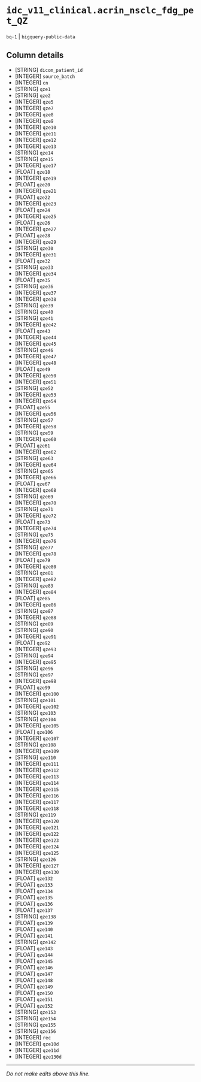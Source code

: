 # `idc_v11_clinical.acrin_nsclc_fdg_pet_QZ`
`bq-1` | `bigquery-public-data`

## Column details
* [STRING]    `dicom_patient_id`
* [INTEGER]   `source_batch`
* [INTEGER]   `cn`
* [STRING]    `qze1`
* [STRING]    `qze2`
* [INTEGER]   `qze5`
* [INTEGER]   `qze7`
* [INTEGER]   `qze8`
* [INTEGER]   `qze9`
* [INTEGER]   `qze10`
* [INTEGER]   `qze11`
* [INTEGER]   `qze12`
* [INTEGER]   `qze13`
* [STRING]    `qze14`
* [STRING]    `qze15`
* [INTEGER]   `qze17`
* [FLOAT]     `qze18`
* [INTEGER]   `qze19`
* [FLOAT]     `qze20`
* [INTEGER]   `qze21`
* [FLOAT]     `qze22`
* [INTEGER]   `qze23`
* [FLOAT]     `qze24`
* [INTEGER]   `qze25`
* [FLOAT]     `qze26`
* [INTEGER]   `qze27`
* [FLOAT]     `qze28`
* [INTEGER]   `qze29`
* [STRING]    `qze30`
* [INTEGER]   `qze31`
* [FLOAT]     `qze32`
* [STRING]    `qze33`
* [INTEGER]   `qze34`
* [FLOAT]     `qze35`
* [STRING]    `qze36`
* [INTEGER]   `qze37`
* [INTEGER]   `qze38`
* [STRING]    `qze39`
* [STRING]    `qze40`
* [STRING]    `qze41`
* [INTEGER]   `qze42`
* [FLOAT]     `qze43`
* [INTEGER]   `qze44`
* [INTEGER]   `qze45`
* [STRING]    `qze46`
* [INTEGER]   `qze47`
* [INTEGER]   `qze48`
* [FLOAT]     `qze49`
* [INTEGER]   `qze50`
* [INTEGER]   `qze51`
* [STRING]    `qze52`
* [INTEGER]   `qze53`
* [INTEGER]   `qze54`
* [FLOAT]     `qze55`
* [INTEGER]   `qze56`
* [STRING]    `qze57`
* [INTEGER]   `qze58`
* [STRING]    `qze59`
* [INTEGER]   `qze60`
* [FLOAT]     `qze61`
* [INTEGER]   `qze62`
* [STRING]    `qze63`
* [INTEGER]   `qze64`
* [STRING]    `qze65`
* [INTEGER]   `qze66`
* [FLOAT]     `qze67`
* [INTEGER]   `qze68`
* [STRING]    `qze69`
* [INTEGER]   `qze70`
* [STRING]    `qze71`
* [INTEGER]   `qze72`
* [FLOAT]     `qze73`
* [INTEGER]   `qze74`
* [STRING]    `qze75`
* [INTEGER]   `qze76`
* [STRING]    `qze77`
* [INTEGER]   `qze78`
* [FLOAT]     `qze79`
* [INTEGER]   `qze80`
* [STRING]    `qze81`
* [INTEGER]   `qze82`
* [STRING]    `qze83`
* [INTEGER]   `qze84`
* [FLOAT]     `qze85`
* [INTEGER]   `qze86`
* [STRING]    `qze87`
* [INTEGER]   `qze88`
* [STRING]    `qze89`
* [STRING]    `qze90`
* [INTEGER]   `qze91`
* [FLOAT]     `qze92`
* [INTEGER]   `qze93`
* [STRING]    `qze94`
* [INTEGER]   `qze95`
* [STRING]    `qze96`
* [STRING]    `qze97`
* [INTEGER]   `qze98`
* [FLOAT]     `qze99`
* [INTEGER]   `qze100`
* [STRING]    `qze101`
* [INTEGER]   `qze102`
* [STRING]    `qze103`
* [STRING]    `qze104`
* [INTEGER]   `qze105`
* [FLOAT]     `qze106`
* [INTEGER]   `qze107`
* [STRING]    `qze108`
* [INTEGER]   `qze109`
* [STRING]    `qze110`
* [INTEGER]   `qze111`
* [INTEGER]   `qze112`
* [INTEGER]   `qze113`
* [INTEGER]   `qze114`
* [INTEGER]   `qze115`
* [INTEGER]   `qze116`
* [INTEGER]   `qze117`
* [INTEGER]   `qze118`
* [STRING]    `qze119`
* [INTEGER]   `qze120`
* [INTEGER]   `qze121`
* [INTEGER]   `qze122`
* [INTEGER]   `qze123`
* [INTEGER]   `qze124`
* [INTEGER]   `qze125`
* [STRING]    `qze126`
* [INTEGER]   `qze127`
* [INTEGER]   `qze130`
* [FLOAT]     `qze132`
* [FLOAT]     `qze133`
* [FLOAT]     `qze134`
* [FLOAT]     `qze135`
* [FLOAT]     `qze136`
* [FLOAT]     `qze137`
* [STRING]    `qze138`
* [FLOAT]     `qze139`
* [FLOAT]     `qze140`
* [FLOAT]     `qze141`
* [STRING]    `qze142`
* [FLOAT]     `qze143`
* [FLOAT]     `qze144`
* [FLOAT]     `qze145`
* [FLOAT]     `qze146`
* [FLOAT]     `qze147`
* [FLOAT]     `qze148`
* [FLOAT]     `qze149`
* [FLOAT]     `qze150`
* [FLOAT]     `qze151`
* [FLOAT]     `qze152`
* [STRING]    `qze153`
* [STRING]    `qze154`
* [STRING]    `qze155`
* [STRING]    `qze156`
* [INTEGER]   `rec`
* [INTEGER]   `qze10d`
* [INTEGER]   `qze11d`
* [INTEGER]   `qze130d`

-------------------------------------------------------------------------------
*Do not make edits above this line.*
